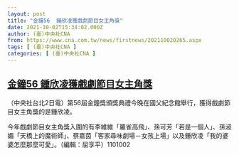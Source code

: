 ```yaml
---
layout: post
title: "金鐘56  鍾欣凌獲戲劇節目女主角獎"
date: 2021-10-02T15:34:02.000Z
author: (臺)中央社CNA
from: https://www.cna.com.tw/news/firstnews/202110020265.aspx
tags: [ (臺)中央社CNA ]
categories: [ (臺)中央社CNA ]
---
```

<!--1633188842000-->
[金鐘56  鍾欣凌獲戲劇節目女主角獎](https://www.cna.com.tw/news/firstnews/202110020265.aspx)
------

<div>
<div></div><div><p>（中央社台北2日電）第56屆金鐘獎頒獎典禮今晚在國父紀念館舉行，獲得戲劇節目女主角獎的是鍾欣凌。</p><p>今年戲劇節目女主角獎入圍的有李維維「羅雀高飛」、孫可芳「若是一個人」、孫淑媚「天橋上的魔術師」、蔡嘉茵「客家尋味劇場－女孩上場」以及鍾欣凌「我的婆婆怎麼那麼可愛」。（編輯：屈享平）1101002</p></div>
</div>
